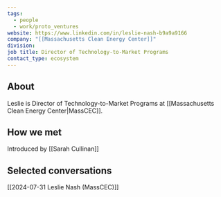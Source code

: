 ```yaml
---
tags:
  - people
  - work/proto_ventures
website: https://www.linkedin.com/in/leslie-nash-b9a9a9166
company: "[[Massachusetts Clean Energy Center]]"
division: 
job title: Director of Technology-to-Market Programs
contact_type: ecosystem
---
```

## About
Leslie is Director of Technology-to-Market Programs at [[Massachusetts Clean Energy Center|MassCEC]].

## How we met
Introduced by [[Sarah Cullinan]]

## Selected conversations
[[2024-07-31 Leslie Nash (MassCEC)]]